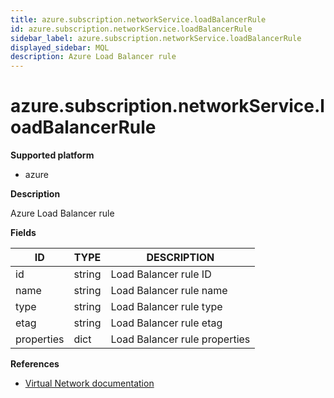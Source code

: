 ```yaml
---
title: azure.subscription.networkService.loadBalancerRule
id: azure.subscription.networkService.loadBalancerRule
sidebar_label: azure.subscription.networkService.loadBalancerRule
displayed_sidebar: MQL
description: Azure Load Balancer rule
---
```


# azure.subscription.networkService.loadBalancerRule

**Supported platform**

- azure

**Description**

Azure Load Balancer rule

**Fields**

| ID         | TYPE   | DESCRIPTION                   |
| ---------- | ------ | ----------------------------- |
| id         | string | Load Balancer rule ID         |
| name       | string | Load Balancer rule name       |
| type       | string | Load Balancer rule type       |
| etag       | string | Load Balancer rule etag       |
| properties | dict   | Load Balancer rule properties |

**References**

- [Virtual Network documentation](https://learn.microsoft.com/en-us/azure/virtual-network/)
